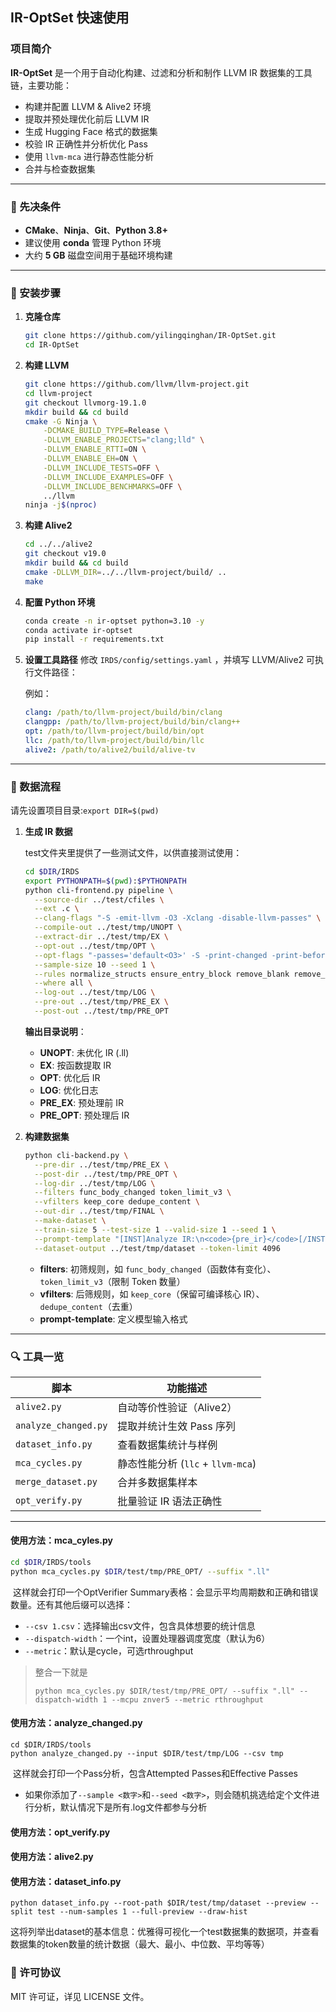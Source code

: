 ## IR-OptSet  快速使用

### 项目简介

**IR-OptSet** 是一个用于自动化构建、过滤和分析和制作 LLVM IR 数据集的工具链，主要功能：

- 构建并配置 LLVM & Alive2 环境
- 提取并预处理优化前后 LLVM IR
- 生成 Hugging Face 格式的数据集
- 校验 IR 正确性并分析优化 Pass
- 使用 `llvm-mca` 进行静态性能分析
- 合并与检查数据集

------

### 🔧 先决条件

- **CMake**、**Ninja**、**Git**、**Python 3.8+**
- 建议使用 **conda** 管理 Python 环境
- 大约 **5 GB** 磁盘空间用于基础环境构建

------

### 🚀 安装步骤

1. **克隆仓库**

   ```bash
   git clone https://github.com/yilingqinghan/IR-OptSet.git
   cd IR-OptSet
   ```

2. **构建 LLVM**

   ```bash
   git clone https://github.com/llvm/llvm-project.git
   cd llvm-project
   git checkout llvmorg-19.1.0
   mkdir build && cd build
   cmake -G Ninja \
       -DCMAKE_BUILD_TYPE=Release \
       -DLLVM_ENABLE_PROJECTS="clang;lld" \
       -DLLVM_ENABLE_RTTI=ON \
       -DLLVM_ENABLE_EH=ON \
       -DLLVM_INCLUDE_TESTS=OFF \
       -DLLVM_INCLUDE_EXAMPLES=OFF \
       -DLLVM_INCLUDE_BENCHMARKS=OFF \
       ../llvm
   ninja -j$(nproc)
   ```

3. **构建 Alive2**

   ```bash
   cd ../../alive2
   git checkout v19.0
   mkdir build && cd build
   cmake -DLLVM_DIR=../../llvm-project/build/ ..
   make
   ```

4. **配置 Python 环境**

   ```bash
   conda create -n ir-optset python=3.10 -y
   conda activate ir-optset
   pip install -r requirements.txt
   ```

5. **设置工具路径**
    修改 `IRDS/config/settings.yaml` ，并填写 LLVM/Alive2 可执行文件路径：

   例如：

   ```yaml
   clang: /path/to/llvm-project/build/bin/clang
   clangpp: /path/to/llvm-project/build/bin/clang++
   opt: /path/to/llvm-project/build/bin/opt
   llc: /path/to/llvm-project/build/bin/llc
   alive2: /path/to/alive2/build/alive-tv
   ```

------

### 🔨 数据流程

请先设置项目目录:`export DIR=$(pwd)`

1. **生成 IR 数据**

   test文件夹里提供了一些测试文件，以供直接测试使用：

   ```bash
   cd $DIR/IRDS
   export PYTHONPATH=$(pwd):$PYTHONPATH
   python cli-frontend.py pipeline \
     --source-dir ../test/cfiles \
     --ext .c \
     --clang-flags "-S -emit-llvm -O3 -Xclang -disable-llvm-passes" \
     --compile-out ../test/tmp/UNOPT \
     --extract-dir ../test/tmp/EX \
     --opt-out ../test/tmp/OPT \
     --opt-flags "-passes='default<O3>' -S -print-changed -print-before-changed" \
     --sample-size 10 --seed 1 \
     --rules normalize_structs ensure_entry_block remove_blank remove_comments rename_blocks rename_locals \
     --where all \
     --log-out ../test/tmp/LOG \
     --pre-out ../test/tmp/PRE_EX \
     --post-out ../test/tmp/PRE_OPT
   ```

   **输出目录说明**：

   - **UNOPT**: 未优化 IR (.ll)
   - **EX**: 按函数提取 IR
   - **OPT**: 优化后 IR
   - **LOG**: 优化日志
   - **PRE_EX**: 预处理前 IR
   - **PRE_OPT**: 预处理后 IR

2. **构建数据集**

   ```bash
   python cli-backend.py \
     --pre-dir ../test/tmp/PRE_EX \
     --post-dir ../test/tmp/PRE_OPT \
     --log-dir ../test/tmp/LOG \
     --filters func_body_changed token_limit_v3 \
     --vfilters keep_core dedupe_content \
     --out-dir ../test/tmp/FINAL \
     --make-dataset \
     --train-size 5 --test-size 1 --valid-size 1 --seed 1 \
     --prompt-template "[INST]Analyze IR:\n<code>{pre_ir}</code>[/INST]..." \
     --dataset-output ../test/tmp/dataset --token-limit 4096
   ```

   - **filters**: 初筛规则，如 `func_body_changed`（函数体有变化）、`token_limit_v3`（限制 Token 数量）
   - **vfilters**: 后筛规则，如 `keep_core`（保留可编译核心 IR）、`dedupe_content`（去重）
   - **prompt-template**: 定义模型输入格式

------

### 🔍 工具一览

| 脚本                 | 功能描述                          |
| -------------------- | --------------------------------- |
| `alive2.py`          | 自动等价性验证（Alive2）          |
| `analyze_changed.py` | 提取并统计生效 Pass 序列          |
| `dataset_info.py`    | 查看数据集统计与样例              |
| `mca_cycles.py`      | 静态性能分析 (`llc` + `llvm-mca`) |
| `merge_dataset.py`   | 合并多数据集样本                  |
| `opt_verify.py`      | 批量验证 IR 语法正确性            |

------

#### 使用方法：mca_cyles.py

```bash
cd $DIR/IRDS/tools
python mca_cycles.py $DIR/test/tmp/PRE_OPT/ --suffix ".ll"
```

​	这样就会打印一个OptVerifier Summary表格：会显示平均周期数和正确和错误数量。还有其他后缀可以选择：

- `--csv 1.csv`：选择输出csv文件，包含具体想要的统计信息
- `--dispatch-width`：一个int，设置处理器调度宽度（默认为6）
- `--metric`：默认是cycle，可选rthroughput

> 整合一下就是
>
> ```shell
> python mca_cycles.py $DIR/test/tmp/PRE_OPT/ --suffix ".ll" --dispatch-width 1 --mcpu znver5 --metric rthroughput
> ```

#### 使用方法：analyze_changed.py

```shell
cd $DIR/IRDS/tools
python analyze_changed.py --input $DIR/test/tmp/LOG --csv tmp
```

​	这样就会打印一个Pass分析，包含Attempted Passes和Effective Passes

- 如果你添加了`--sample <数字>`和`--seed <数字>`，则会随机挑选给定个文件进行分析，默认情况下是所有.log文件都参与分析

#### 使用方法：opt_verify.py

#### 使用方法：alive2.py

#### 使用方法：dataset_info.py

```shell
python dataset_info.py --root-path $DIR/test/tmp/dataset --preview --split test --num-samples 1 --full-preview --draw-hist
```

​	这将列举出dataset的基本信息：优雅得可视化一个test数据集的数据项，并查看数据集的token数量的统计数据（最大、最小、中位数、平均等等）

### 📄 许可协议

MIT 许可证，详见 LICENSE 文件。

